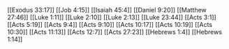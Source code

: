 [[Exodus 33:17]]
[[Job 4:15]]
[[Isaiah 45:4]]
[[Daniel 9:20]]
[[Matthew 27:46]]
[[Luke 1:11]]
[[Luke 2:10]]
[[Luke 2:13]]
[[Luke 23:44]]
[[Acts 3:1]]
[[Acts 5:19]]
[[Acts 9:4]]
[[Acts 9:10]]
[[Acts 10:17]]
[[Acts 10:19]]
[[Acts 10:30]]
[[Acts 11:13]]
[[Acts 12:7]]
[[Acts 27:23]]
[[Hebrews 1:4]]
[[Hebrews 1:14]]
